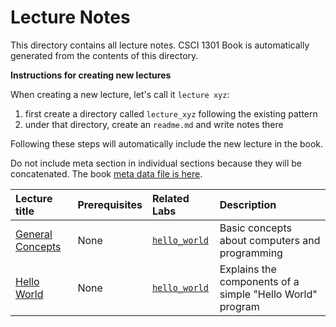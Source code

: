 # Lecture Notes

This directory contains all lecture notes. CSCI 1301 Book is automatically generated from the contents of this directory.

**Instructions for creating new lectures**

When creating a new lecture, let's call it `lecture xyz`:

1. first create a directory called `lecture_xyz` following the existing pattern
2. under that directory, create an `readme.md` and write notes there

Following these steps will automatically include the new lecture in the book. 

Do not include meta section in individual sections because they will be concatenated. The book [meta data file is here](/templates/meta.md).

    
<!-- Add descriptions of all lectures here -->

| Lecture title | Prerequisites | Related Labs |  Description |
| :--- | :--- | :--- | :--- |
| [General Concepts](/lectures/general_concepts) | None | [`hello_world`](/labs/hello_world) | Basic concepts about computers and programming |
| [Hello World](/lectures/hello_world) | None | [`hello_world`](/labs/hello_world) | Explains the components of a simple "Hello World" program |
